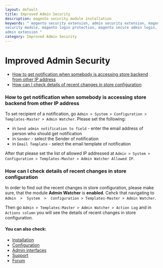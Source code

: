 ```yaml
---
layout: default
title: Improved Admin Security
description: magento security module installation
keywords: " magento security extension, admin security extension, magento
security module, magento login protection, magento secure admin login, magento
admin extension "
category: Improved Admin Security
---
```


# Improved Admin Security

- [How to get notification when somebody is accessing store backend from other IP address](#how-to-get-notification-when-somebody-is-accessing-store-backend-from-other-ip-address)
- [How can I check details of recent changes in store configuration](#how-can-i-check-details-of-recent-changes-in-store-configuration)

### How to get notification when somebody is accessing store backend from other IP address

To set recipient of a notification, go `Admin > System > Configuration > Templates-Master > Admin Watcher`. Please set the following:

-   in `Send admin notification to field` - enter the email address of person who should get notification
-   in `Sender` - select the Sender of notification
-   in `Email Template` - select the email template of notification

After that please set the list of allowed IP addressed at `Admin > System > Configuration > Templates-Master > Admin Watcher Allowed IP`.

### How can I check details of recent changes in store configuration

In order to find out the recent changes in store configuration, please make sure, that the module **Admin Watcher** is **enabled**. Cehck that navigating to `Admin  >  System  >  Configuration > Templates-Master > Admin Watcher`. 

Then go `Admin > Templates-Master > Admin Watcher > Action Log` and in `Actions column` you will see the details of recent changes in store configuration.

#### You can also check:

*   [Installation](../installation/)
*   [Configuration](../configuration/)
*   [Admin interfaces](../admin-interfaces/)
*   [Support](https://swissuplabs.com/contacts/)
*   [Forum](https://swissuplabs.com/magento-forum/)